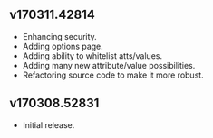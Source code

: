 ## v170311.42814

- Enhancing security.
- Adding options page.
- Adding ability to whitelist atts/values.
- Adding many new attribute/value possibilities.
- Refactoring source code to make it more robust.

## v170308.52831

- Initial release.
